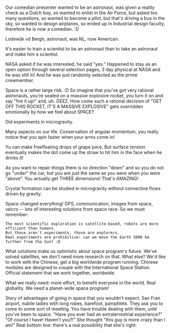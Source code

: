 Our comedian presenter wanted to be an astronaut, was given a reality check as a Dutch boy, so wanted to enlist in the Air Force, but asked too many questions, so wanted to become a pilot, but that's driving a bus in the sky, so wanted to design airplanes, so ended up in Industrial design faculty, therefore he is now a comedian. :D


Lodewijk vd Bergh, astronaut, was NL, now American.

It's easier to train a scientist to be an astronaut than to take an astronaut and make him a scientist.

NASA asked if he was interested, he said "yes." Happened to stay as an open option through several selection pages, 3 day physical at NASA and he was still in! And he was just randomly selected as the prime crewmember.

Space is a rather large risk. :D
So imagine that you've got very rational astronauts, you're seated on a massive explosive rocket, you turn it on and say "fire it up!" and, uh. GEEZ. How come such a rational decision of "GET OFF THIS ROCKET, IT'S A MASSIVE EXPLOSIVE" gets overridden emotionally by how we feel about SPACE?

Did experiments in microgravity.

Many aspects on our life. Conservation of angular momentum, you really notice that you spin faster when your arms come in!

Yu can make freefloating drops of grape juice, But surface tension eventually makes the dot come up the straw to hit him in the face when he drinks it!

As you want to repair things there is no direction "down" and so you do not go "under" the car, but you are just the same as you were when you were "above". You actually get THREE dimensions! That's AMAZING!

Crystal formation can be studied in microgravity without convective flows driven by gravity. 

Space changed everything! GPS, communication, images from space, velcro -- lots of interesting solutions from space race. So we must remember:

    The most scientific exploration is satellite-based, robots are more efficient than humans. 
    But those aren't experiments, those are explorers.
    Real experiments are prohibitive: can we move the Earth 5000 km further from the Sun? :D

What solutions make us optimistic about space program's future. 
    We've solved satellites, we don't need more research on that. What else?
    We'd like to work with the Chinese, get a big worldwide program running. Chinese modules are designed to couple with the International Space Station. 
    Official statement that we work together, worldwide.

What we really need: more effort, to benefit everyone in the world. Real globality.
    We need a planet-wide space program!

Story of advantages of going in space that you wouldn't expect.
    San Fran airport, nubile ladies with long robes, barefoot, pamphlets.
    They ask you to come to some sort of meeting.
    You have trouble dealing with them, until you've been to space.
    "Have you ever had an extraterrestrial experience?" "Of course I have! Haven't you?!"
        She thought "this guy is more crazy than I am!"
    Real bottom line: there's a real possibility that she's right. 